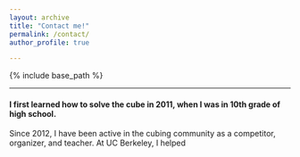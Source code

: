```yaml
---
layout: archive
title: "Contact me!"
permalink: /contact/
author_profile: true

---
```


{% include base_path %}

***
#### I first learned how to solve the cube in 2011, when I was in 10th grade of high school.
Since 2012, I have been active in the cubing community as a competitor, organizer, and teacher. At UC Berkeley, I helped

